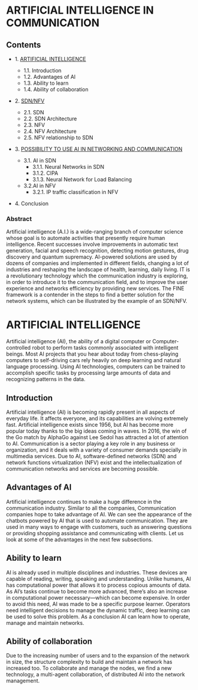 # ARTIFICIAL INTELLIGENCE IN COMMUNICATION

## Contents
* 1\. [ARTIFICIAL INTELLIGENCE](#ARTIFICIAL-INTELLIGENCE)
    * 1.1\. Introduction
    * 1.2\. Advantages of AI
    * 1.3\. Ability to learn
    * 1.4\. Ability of collaboration
       
* 2\.  [SDN/NFV](#dete)
    * 2.1\. SDN 
    * 2.2\. SDN Architecture
    * 2.3\. NFV
    * 2.4\. NFV Architecture
    * 2.5\. NFV relationship to SDN
* 3\. [ POSSIBILITY TO USE AI IN NETWORKING AND COMMUNICATION](#delete_lines)
    * 3.1\.  AI in SDN
      * 3.1.1\. Neural Networks in SDN
      * 3.1.2\. CIPA
      * 3.1.3\. Neural Network for Load Balancing
    * 3.2\.AI in NFV
      * 3.2.1\. IP traffic classification in NFV
* 4\. Conclusion

### Abstract

Artificial intelligence (A.I.) is a wide-ranging branch of computer science whose goal is to automate activities that presently require human intelligence. Recent successes involve improvements in automatic text generation, facial and speech recognition, detecting motion gestures, drug discovery and quantum supremacy. 
AI-powered solutions are used by dozens of companies and implemented in different fields, changing a lot of industries and reshaping the landscape of health, learning, daily living. IT is a  revolutionary technology which the communication industry is exploring, in order to introduce it to the communication field, and to improve the user experience and networks efficiency by providing new services. The FINE framework is a contender in the steps to find a better solution for the network systems, which can be illustrated by the example of an SDN/NFV.

# ARTIFICIAL INTELLIGENCE
Artificial intelligence (AI), the ability of a digital computer or Computer-controlled robot to perform tasks commonly associated with intelligent beings. Most AI projects that you hear about today from chess-playing computers to self-driving cars rely heavily on deep learning and natural language processing. Using AI technologies, computers can be trained to accomplish specific tasks by processing large amounts of data and recognizing patterns in the data.

## Introduction

Artificial intelligence (AI) is becoming rapidly present in all aspects of everyday life. It affects everyone, and its capabilities are volving extremely fast. Artificial intelligence exists since 1956, but AI has become more popular today thanks to the big ideas coming in waves. In 2016, the win of the Go match by AlphaGo against Lee Sedol has attracted a lot of attention to AI. Communication is a sector playing a key role in any business or organization, and it deals with a variety of consumer demands specially in multimedia services. Due to AI, software-defined networks (SDN) and network functions virtualization (NFV) exist and the intellectualization of communication networks and services are becoming possible.

## Advantages of AI

Artificial intelligence continues to make a huge difference in the communication industry. Similar to all the companies, Communication companies hope to take advantage of AI. We can see the appearance of the chatbots powered by AI that is used to automate communication. They are used in many ways to engage with customers, such as answering questions or providing shopping assistance and communicating with clients. Let us look at some of the advantages in the next few subsections.

## Ability to learn

AI is already used in multiple disciplines and industries. These devices are capable of reading, writing, speaking and understanding. Unlike humans, AI has computational power that allows it to process copious amounts of data. As AI’s tasks continue to become more advanced, there’s also an increase in computational power necessary—which can become expensive. In order to avoid this need, AI was made to be a specific purpose learner. Operators need intelligent decisions to manage the dynamic traffic, deep learning can be used to solve this problem. As a conclusion AI can learn how to operate, manage and maintain networks.

## Ability of collaboration

Due to the increasing number of users and to the expansion of the network in size, 
the structure complexity to build and maintain a network has increased too. To collaborate and manage the nodes, we find a new technology, a multi-agent collaboration, of distributed AI into the network management.

